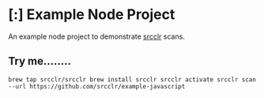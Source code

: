 # [:] Example Node Project

An example node project to demonstrate [srcclr](https://www.srcclr.com) scans.

## Try me........

`
brew tap srcclr/srcclr
brew install srcclr
srcclr activate
srcclr scan --url https://github.com/srcclr/example-javascript
`
